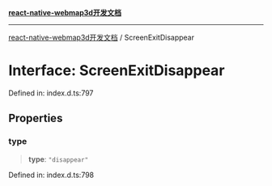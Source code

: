 [**react-native-webmap3d开发文档**](../README.md)

***

[react-native-webmap3d开发文档](../globals.md) / ScreenExitDisappear

# Interface: ScreenExitDisappear

Defined in: index.d.ts:797

## Properties

### type

> **type**: `"disappear"`

Defined in: index.d.ts:798
